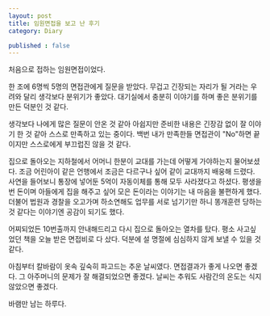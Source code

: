 ```yaml
---
layout: post
title: 임원면접을 보고 난 후기
category: Diary

published : false
---
```


처음으로 접하는 임원면접이었다. 

한 조에 6명씩 5명의 면접관에게 질문을 받았다. 무겁고 긴장되는 자리가 될 거라는 우려와 달리 생각보다 분위기가 좋았다. 대기실에서 충분히 이야기를 하며 좋은 분위기를 만든 덕분인 것 같다. 

생각보다 나에게 많은 질문이 안온 것 같아 아쉽지만 준비한 내용은 긴장감 없이 잘 이야기 한 것 같아 스스로 만족하고 있는 중이다. 백번 내가 만족한들 면접관이 "No"하면 끝이지만 스스로에게 부끄럽진 않을 것 같다.

집으로 돌아오는 지하철에서 어머니 한분이 교대를 가는데 어떻게 가야하는지 물어보셨다. 조금 어린아이 같은 언행에서 조금은 다르구나 싶어 같이 교대까지 배웅해 드렸다. 사연을 들어보니 통장에 넣어둔 5억이 자동이체를 통해 모두 사라졌다고 하셨다. 평생을 번 돈이며 아들에게 집을 해주고 싶어 모은 돈이라는 이야기는 내 마음을 불편하게 했다. 더불어 법원과 경찰을 오고가며 하소연해도 업무를 서로 넘기기만 하니 똥개훈련 당하는 것 같다는 이야기엔 공감이 되기도 했다.

어찌되었든 10번출까지 안내해드리고 다시 집으로 돌아오는 열차를 탔다. 평소 사고싶었던 책을 오늘 받은 면접비로 다 샀다. 덕분에 설 명절에 심심하지 않게 보낼 수 있을 것 같다.

아침부터 칼바람이 옷속 깊숙히 파고드는 추운 날씨였다. 면접결과가 좋게 나오면 좋겠다. 그 아주머니의 문제가 잘 해결되었으면 좋겠다. 날씨는 추워도 사람간의 온도는 식지 않았으면 좋겠다.

바램만 남는 하루다.